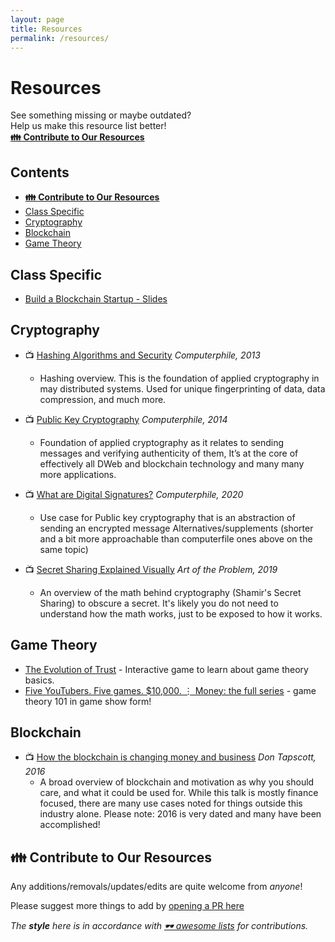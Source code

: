```yaml
---
layout: page
title: Resources
permalink: /resources/
---
```


<!-- 
Some handy sippets :) 
- 📺 [
- 📒 [
- 📰 [
-->

# Resources

See something missing or maybe outdated?<br>
Help us make this resource list better!<br>
**[👪 Contribute to Our Resources](#contribute-to-our-resources)**


## Contents

- **[👪 Contribute to Our Resources](#contribute-to-our-resources)**
- [Class Specific](#class-specific)
- [Cryptography](#cryptography)
- [Blockchain](#blockchain)
- [Game Theory](#game-theory)

## Class Specific

- [Build a Blockchain Startup - Slides](https://drive.google.com/drive/folders/1tA9IeRJmG9GArowjXxtVYJQ3gWdmkcAf)

## Cryptography

- 📺 [Hashing Algorithms and Security](https://www.youtube-nocookie.com/embed/b4b8ktEV4Bg) *Computerphile, 2013*
  - Hashing overview. This is the foundation of applied cryptography in may distributed systems. Used for unique fingerprinting of data, data compression, and much more. 

- 📺 [Public Key Cryptography](https://www.youtube-nocookie.com/embed/GSIDS_lvRv4) *Computerphile, 2014*
  - Foundation of applied cryptography as it relates to sending messages and verifying authenticity of them, It’s at the core of effectively all DWeb and blockchain technology and many many more applications.

- 📺 [What are Digital Signatures?](https://www.youtube-nocookie.com/embed/s22eJ1eVLTU) *Computerphile, 2020*
  - Use case for Public key cryptography that is an abstraction of sending an encrypted message
Alternatives/supplements (shorter and a bit more approachable than computerfile ones above on the same topic)

- 📺 [Secret Sharing Explained Visually](https://www.youtube-nocookie.com/embed/iFY5SyY3IMQ) *Art of the Problem, 2019*
  - An overview of the math behind cryptography (Shamir's Secret Sharing) to obscure a secret. It's likely you do not need to understand how the math works, just to be exposed to how it works.

## Game Theory

- [The Evolution of Trust](https://ncase.me/trust/) - Interactive game to learn about game theory basics. 
- [Five YouTubers. Five games. $10,000. ⋮ Money: the full series](https://www.youtube.com/watch?v=FJSI7QTAt_o) - game theory 101 in game show form!

## Blockchain

- 📺 [How the blockchain is changing money and business](https://www.youtube-nocookie.com/embed/Pl8OlkkwRpc) *Don Tapscott, 2016*
  - A broad overview of blockchain and motivation as why you should care, and what it could be used for. While this talk is mostly finance focused, there are many use cases noted for things outside this industry alone. Please note: 2016 is very dated and many have been accomplished!

## 👪 Contribute to Our Resources

Any additions/removals/updates/edits are quite welcome from _anyone_!

Please suggest more things to add by [opening a PR here](https://github.com/timg512372/dapp-course-website/blob/gh-pages/_pages/resources.md)

*The **style** here is in accordance with [🕶️ awesome lists](https://github.com/sindresorhus/awesome/blob/main/pull_request_template.md) for contributions.*
